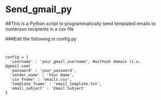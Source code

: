 Send_gmail_py
=============


##This is a Python script to programmatically send templated emails to numerous recipients in a csv file


###Edit the following in config.py


<pre><code>

config = {
  'username' : 'your_gmail_username', #without domain (i.e. @gmail.com)
  'password' : 'your_password',
  'sender_name' : 'Your Name',
  'csv_fname' : 'emails.csv',
  'template_fname' : 'email_template.txt',
  'email_subject' : 'Email Subject'
}

</code></pre>


